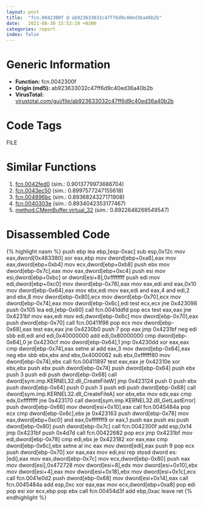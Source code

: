```yaml
---
layout: post
title:  "fcn.0042300f @ ab923633032c47ff6d9c40ed36a40b2b"
date:   2021-08-30 15:52:19 +0300
categories: report
index: false
---
```


# Generic Information
- **Function:** fcn.0042300f
- **Origin (md5):** ab923633032c47ff6d9c40ed36a40b2b
- **VirusTotal:** [virustotal.com/gui/file/ab923633032c47ff6d9c40ed36a40b2b][virustotal_ref]

# Code Tags
<span class="tag" id="FILE">FILE</span>


# Similar Functions

1. [fcn.0042fed0][similar_1_ref] (sim.: 0.9013779973686704)
2. [fcn.0043ec50][similar_2_ref] (sim.: 0.8997577247155618)
3. [fcn.004896bc][similar_3_ref] (sim.: 0.8936824327171908)
4. [fcn.0040303e][similar_4_ref] (sim.: 0.8934042353177467)
5. [method.CMemBuffer.virtual\_32][similar_5_ref] (sim.: 0.8922648269549547)


# Disassembled Code

{% highlight nasm %}
push ebp
lea ebp,[esp-0xac]
sub esp,0x12c
mov eax,dword[0x483380]
xor eax,ebp
mov dword[ebp+0xa8],eax
mov eax,dword[ebp+0xb4]
mov ecx,dword[ebp+0xb8]
push ebx
mov dword[ebp-0x7c],eax
mov eax,dword[ebp+0xc4]
push esi
mov esi,dword[ebp+0xbc]
or dword[esi+8],0xffffffff
push edi
mov edi,dword[ebp+0xc0]
mov dword[ebp-0x78],eax
mov eax,edi
and eax,0x10
mov dword[ebp-0x64],eax
mov ebx,edi
mov eax,edi
and eax,4
and edi,2
and ebx,8
mov dword[ebp-0x80],ecx
mov dword[ebp-0x70],ecx
mov dword[ebp-0x74],eax
mov dword[ebp-0x6c],edi
test ecx,ecx
jne 0x423098
push 0x105
lea edi,[ebp-0x60]
call fcn.0041ddfd
pop ecx
test eax,eax
jne 0x4231bf
mov eax,edi
mov edi,dword[ebp-0x6c]
mov dword[ebp-0x70],eax
push dword[ebp-0x70]
call fcn.00411f98
pop ecx
mov dword[ebp-0x68],eax
test eax,eax
jne 0x4230b0
push 7
pop eax
jmp 0x4231bf
neg edi
sbb edi,edi
and edi,0x40000000
add edi,0x80000000
cmp dword[ebp-0x64],0
je 0x4230cf
mov dword[ebp-0x64],1
jmp 0x4230dd
xor eax,eax
cmp dword[ebp-0x74],eax
setne al
add eax,3
mov dword[ebp-0x64],eax
neg ebx
sbb ebx,ebx
and ebx,0x4000082
sub ebx,0xffffff80
mov dword[ebp-0x74],ebx
call fcn.00411897
test eax,eax
je 0x42310e
xor ebx,ebx
push ebx
push dword[ebp-0x74]
push dword[ebp-0x64]
push ebx
push 3
push edi
push dword[ebp-0x68]
call dword[sym.imp.KERNEL32.dll_CreateFileW]
jmp 0x423124
push 0
push ebx
push dword[ebp-0x64]
push 0
push 3
push edi
push dword[ebp-0x68]
call dword[sym.imp.KERNEL32.dll_CreateFileA]
xor ebx,ebx
mov edx,eax
cmp edx,0xffffffff
jne 0x423170
call dword[sym.imp.KERNEL32.dll_GetLastError]
push dword[ebp-0x68]
mov dword[esi+0x10],eax
call fcn.0045484a
pop ecx
cmp dword[ebp-0x6c],ebx
je 0x423163
push dword[ebp-0x78]
mov eax,dword[ebp+0xc0]
and eax,0xfffffff9
or eax,1
push eax
push esi
push dword[ebp-0x80]
push dword[ebp-0x7c]
call fcn.0042300f
add esp,0x14
jmp 0x4231bf
push 0x4d7d
call fcn.00422682
pop ecx
jmp 0x4231bf
mov edi,dword[ebp-0x78]
cmp edi,ebx
je 0x423182
xor eax,eax
cmp dword[ebp-0x6c],ebx
setne al
inc eax
mov dword[edi],eax
push 9
pop ecx
push dword[ebp-0x70]
xor eax,eax
mov edi,esi
rep stosd dword es:[edi],eax
mov eax,dword[ebp-0x7c]
mov ecx,dword[ebp-0x80]
push eax
mov dword[esi],0x472728
mov dword[esi+8],edx
mov dword[esi+0x10],ebx
mov dword[esi+4],eax
mov dword[esi+0x18],ebx
mov dword[esi+0x1c],ecx
call fcn.0041e0d2
push dword[ebp-0x68]
mov dword[esi+0x14],eax
call fcn.0045484a
add esp,0xc
xor eax,eax
mov ecx,dword[ebp+0xa8]
pop edi
pop esi
xor ecx,ebp
pop ebx
call fcn.00454d3f
add ebp,0xac
leave 
ret 
{% endhighlight %}


[similar_1_ref]: /report/fcn.0042fed0@ab923633032c47ff6d9c40ed36a40b2b
[similar_2_ref]: /report/fcn.0043ec50@3b2d901eaca41ce14deca6a48c0c801a
[similar_3_ref]: /report/fcn.004896bc@b3771987fba16f4fba07d1109ec72c76
[similar_4_ref]: /report/fcn.0040303e@470263fe7e7cc115b95cd041d643e3b5
[similar_5_ref]: /report/method.CMemBuffer.virtual_32@8e21fa3f0489a6a256cf202e57f712bc
[virustotal_ref]: https://www.virustotal.com/gui/file/ab923633032c47ff6d9c40ed36a40b2b